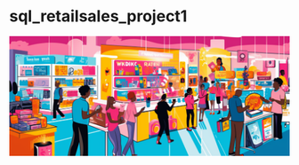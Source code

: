 # sql_retailsales_project1
![image](https://github.com/mayankgondia1027/sql_retailsales_project1/blob/main/Retailimage.webp?raw=true)
